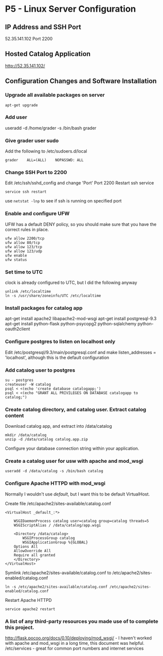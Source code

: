# P5 - Linux Server Configuration

## IP Address and SSH Port
52.35.141.102 Port 2200

## Hosted Catalog Application
http://52.35.141.102/

## Configuration Changes and Software Installation

### Upgrade all available packages on server
```
apt-get upgrade
```

### Add user

useradd -d /home/grader -s /bin/bash grader

### Give grader user sudo

Add the following to /etc/sudoers.d/local
```
grader    ALL=(ALL)    NOPASSWD: ALL
```

### Change SSH Port to 2200

Edit /etc/ssh/sshd_config and change 'Port' Port 2200
Restart ssh service
```
service ssh restart
```
use `netstat -lnp` to see if ssh is running on specified port


### Enable and configure UFW
UFW has a default DENY policy, so you should make sure that you have the correct rules in place.
```
ufw allow 2200/tcp
ufw allow 80/tcp
ufw allow 123/tcp
ufw allow 123/udp
ufw enable
ufw status
```

### Set time to UTC
clock is already configured to UTC, but I did the following anyway

```
unlink /etc/localtime
ln -s /usr/share/zoneinfo/UTC /etc/localtime
```

### Install packages for catalog app
apt-get install apache2 libapache2-mod-wsgi
apt-get install postgresql-9.3
apt-get install python-flask python-psycopg2 python-sqlalchemy python-oauth2client

### Configure postgres to listen on localhost only
Edit /etc/postgresql/9.3/main/postgresql.conf and make listen_addresses = 'localhost', although this is the default configuration

### Add catalog user to postgres

```
su - postgres
createuser -W catalog
psql < <(echo 'create database catalogapp;')
psql < <(echo "GRANT ALL PRIVILEGES ON DATABASE catalogapp to catalog;")

```

### Create catalog directory, and catalog user. Extract catalog content
Download catalog app, and extract into /data/catalog

```
mkdir /data/catalog
unzip -d /data/catalog catalog.app.zip
```
Configure your database connection string within your application.

### Create a catalog user for usw with apache and mod_wsgi
```
useradd -d /data/catalog -s /bin/bash catalog
```

### Configure Apache HTTPD with mod_wsgi
Normally I wouldn't use _default_, but I want this to be default VirtualHost.

Create file /etc/apache2/sites-available/catalog.conf

```
<VirtualHost _default_:*>

    WSGIDaemonProcess catalog user=catalog group=catalog threads=5
    WSGIScriptAlias / /data/catalog/app.wsgi

    <Directory /data/catalog>
        WSGIProcessGroup catalog
        WSGIApplicationGroup %{GLOBAL}
    Options All
    AllowOverride All
    Require all granted
    </Directory>
</VirtualHost>
```

Symlink /etc/apache2/sites-available/catalog.conf to /etc/apache2/sites-enabled/catalog.conf

```
ln -s /etc/apache2/sites-available/catalog.conf /etc/apache2/sites-enabled/catalog.conf
```

Restart Apache HTTPD
```
service apache2 restart
```

### A list of any third-party resources you made use of to complete this project.
http://flask.pocoo.org/docs/0.10/deploying/mod_wsgi/ - I haven't worked with apache and mod_wsgi in a long time, this document was helpful.
/etc/services - great for common port numbers and internet services
